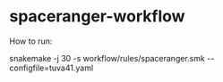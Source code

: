 # spaceranger-workflow

How to run:

snakemake -j 30 -s workflow/rules/spaceranger.smk --configfile=tuva41.yaml

